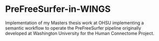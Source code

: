 # PreFreeSurfer-in-WINGS
Implementation of my Masters thesis work at OHSU implementing a semantic workflow to operate the PreFreeSurfer pipeline originally developed at Washington University for the Human Connectome Project. 
